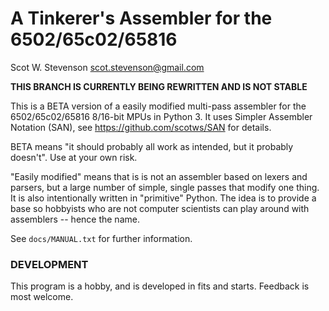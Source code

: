 # A Tinkerer's Assembler for the 6502/65c02/65816

Scot W. Stevenson <scot.stevenson@gmail.com>

**THIS BRANCH IS CURRENTLY BEING REWRITTEN AND IS NOT STABLE**

This is a BETA version of a easily modified multi-pass assembler for the
6502/65c02/65816 8/16-bit MPUs in Python 3. It uses Simpler Assembler Notation
(SAN), see https://github.com/scotws/SAN for details. 

BETA means "it should probably all work as intended, but it probably doesn't".
Use at your own risk. 

"Easily modified" means that is is not an assembler based on lexers and parsers,
but a large number of simple, single passes that modify one thing. It is also
intentionally written in "primitive" Python. The idea is to provide a base so
hobbyists who are not computer scientists can play around with assemblers --
hence the name. 

See `docs/MANUAL.txt` for further information.

### DEVELOPMENT

This program is a hobby, and is developed in fits and starts. Feedback is most
welcome. 
